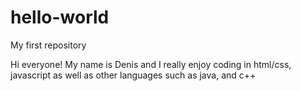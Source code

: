 # hello-world
My first repository

Hi everyone!
My name is Denis and I really enjoy coding in html/css, javascript as well as other languages such as java, and c++
